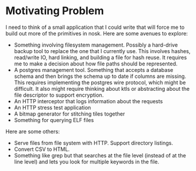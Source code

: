 # Motivating Problem

I need to think of a small application that I could write that will force
me to build out more of the primitives in nosk. Here are some avenues to
explore:

* Something involving filesystem management. Possibly a hard-drive backup
  tool to replace the one that I currently use. This involves hashes,
  read/write IO, hard linking, and building a file for hash reuse. It
  requires me to make a decision about how file paths should be represented.
* A postgres management tool. Something that accepts a database schema and
  then brings the schema up to date if columns are missing. This requires
  implementing the postgres wire protocol, which might be difficult. It
  also might require thinking about ktls or abstracting about the file
  descriptor to support encryption.
* An HTTP interceptor that logs information about the requests
* An HTTP stress test application
* A bitmap generator for stitching tiles together
* Something for querying ELF files

Here are some others:

* Serve files from file system with HTTP. Support directory listings.
* Convert CSV to HTML.
* Something like grep but that searches at the file level (instead of at
  the line level) and lets you look for multiple keywords in the file.

